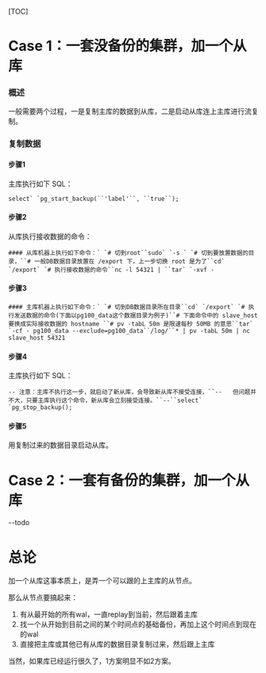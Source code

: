 [TOC]



# Case 1：一套没备份的集群，加一个从库

### 概述

一般需要两个过程，一是复制主库的数据到从库，二是启动从库连上主库进行流复制。



### 复制数据

#### 步骤1

主库执行如下 SQL：

```
select` `pg_start_backup(``'label'``, ``true``);
```



#### 步骤2

从库执行接收数据的命令：

```
#### 从库机器上执行如下命令：` `# 切到root``sudo` `-s ` `# 切到要放置数据的目录，``# 一般DB数据目录放置在 /export 下，上一步切换 root 是为了``cd` `/export` `# 执行接收数据的命令``nc -l 54321 | ``tar` `-xvf -
```

#### 步骤3

```
#### 主库机器上执行如下命令：` `# 切到DB数据目录所在目录``cd` `/export` `# 执行发送数据的命令(下面以pg100_data这个数据目录为例子)``# 下面命令中的 slave_host 要换成实际接收数据的 hostname ``# pv -tabL 50m 是限速每秒 50MB 的意思``tar` `-cf - pg100_data --exclude=pg100_data``/log/``* | pv -tabL 50m | nc slave_host 54321
```



#### 步骤4

主库执行如下 SQL：

```
-- 注意：主库不执行这一步，就启动了新从库，会导致新从库不接受连接，``--   但问题并不大，只要主库执行这个命令，新从库会立刻接受连接。``--``select` `pg_stop_backup();
```

#### 步骤5

用复制过来的数据目录启动从库。





# Case 2：一套有备份的集群，加一个从库

--todo



# 总论

加一个从库这事本质上，是弄一个可以跟的上主库的从节点。

那么从节点要搞起来：

1. 有从最开始的所有wal，一直replay到当前，然后跟着主库
2. 找一个从开始到目前之间的某个时间点的基础备份，再加上这个时间点到现在的wal
3. 直接把主库或其他已有从库的数据目录复制过来，然后跟上主库

当然，如果库已经运行很久了，1方案明显不如2方案。



